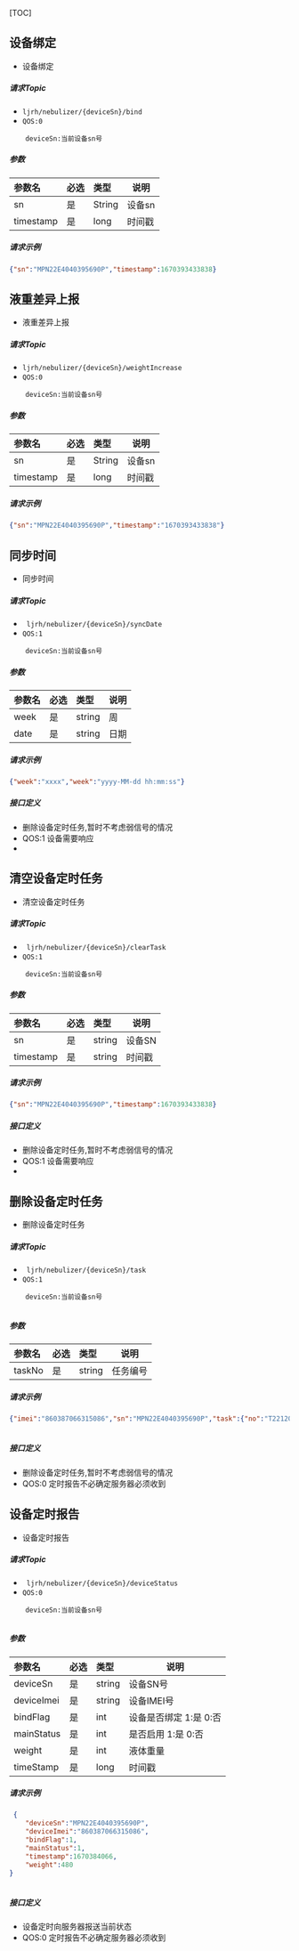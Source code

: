 [TOC]
## 设备绑定

- 设备绑定

##### 请求Topic
- `ljrh/nebulizer/{deviceSn}/bind`
- `QOS:0`
``` 
    deviceSn:当前设备sn号
``` 

##### 参数

|参数名|必选|类型|说明|
|:----    |:---|:----- |-----   |
|sn |是  |String |设备sn   |
|timestamp |是  |long |时间戳   ||

##### 请求示例
```json
{"sn":"MPN22E4040395690P","timestamp":1670393433838}
```



## 液重差异上报

- 液重差异上报

##### 请求Topic
- `ljrh/nebulizer/{deviceSn}/weightIncrease`
- `QOS:0`
``` 
    deviceSn:当前设备sn号
``` 

##### 参数

|参数名|必选|类型|说明|
|:----    |:---|:----- |-----   |
|sn |是  |String |设备sn   |
|timestamp |是  |long |时间戳   ||

##### 请求示例
```json
{"sn":"MPN22E4040395690P","timestamp":"1670393433838"}
```


## 同步时间

- 同步时间

##### 请求Topic
- ` ljrh/nebulizer/{deviceSn}/syncDate`
- `QOS:1`
``` 
    deviceSn:当前设备sn号
``` 

##### 参数

|参数名|必选|类型|说明|
|:----    |:---|:----- |-----   |
|week |是  |string |周   |
|date |是  |string |日期   ||

##### 请求示例
```json
{"week":"xxxx","week":"yyyy-MM-dd hh:mm:ss"}
```

##### 接口定义

- 删除设备定时任务,暂时不考虑弱信号的情况
- QOS:1 设备需要响应
-


## 清空设备定时任务

- 清空设备定时任务

##### 请求Topic
- ` ljrh/nebulizer/{deviceSn}/clearTask`
- `QOS:1`
``` 
    deviceSn:当前设备sn号
``` 

##### 参数

|参数名|必选|类型|说明|
|:----    |:---|:----- |-----   |
|sn |是  |string |设备SN   |
|timestamp |是  |string |时间戳   ||

##### 请求示例
```json
{"sn":"MPN22E4040395690P","timestamp":1670393433838}
```

##### 接口定义

- 删除设备定时任务,暂时不考虑弱信号的情况
- QOS:1 设备需要响应
- 








## 删除设备定时任务 

- 删除设备定时任务

##### 请求Topic
- ` ljrh/nebulizer/{deviceSn}/task`
- `QOS:1`
``` 
    deviceSn:当前设备sn号
    
``` 

##### 参数

|参数名|必选|类型|说明|
|:----    |:---|:----- |-----   |
|taskNo |是  |string |任务编号   ||

##### 请求示例
```json
{"imei":"860387066315086","sn":"MPN22E4040395690P","task":{"no":"T221207JKYDV1","week":"1,2,3","start":"14:10","end":"15:00","echo":30,"time":45,"level":2,"flag":3,"single":0,"status":1,"timestamp":1670393433838}}
 
```

##### 接口定义

- 删除设备定时任务,暂时不考虑弱信号的情况
- QOS:0 定时报告不必确定服务器必须收到










## 设备定时报告 

- 设备定时报告

##### 请求Topic
- ` ljrh/nebulizer/{deviceSn}/deviceStatus`
- `QOS:0`
``` 
    deviceSn:当前设备sn号
    
``` 

##### 参数

|参数名|必选|类型|说明|
|:----    |:---|:----- |-----   |
|deviceSn |是  |string |设备SN号   |
|deviceImei |是  |string | 设备IMEI号    |
|bindFlag |是  |int | 设备是否绑定 1:是  0:否    |
|mainStatus |是  |int | 是否启用 1:是  0:否 |
|weight |是  |int |  液体重量 |
|timeStamp |是  |long| 时间戳||

##### 请求示例
```json
 {
	"deviceSn":"MPN22E4040395690P",
	"deviceImei":"860387066315086",
	"bindFlag":1,
	"mainStatus":1,
	"timestamp":1670384066,
    "weight":480
}
 
```

##### 接口定义

- 设备定时向服务器报送当前状态
- QOS:0 定时报告不必确定服务器必须收到
